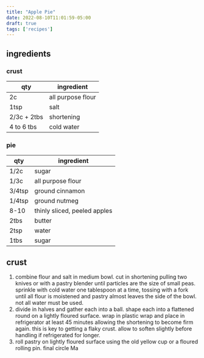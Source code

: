 ```yaml
---
title: "Apple Pie"
date: 2022-08-10T11:01:59-05:00
draft: true
tags: ['recipes']
---
```


## ingredients 
### crust

qty | ingredient
---|---
2c | all purpose flour
1tsp | salt
2/3c + 2tbs | shortening
4 to 6 tbs | cold water

### pie
qty | ingredient
---|---
1/2c | sugar
1/3c | all purpose flour
3/4tsp | ground cinnamon
1/4tsp | ground nutmeg
8-10 | thinly sliced, peeled apples
2tbs | butter
2tsp | water
1tbs | sugar

## crust

1. combine flour and salt in medium bowl. cut in shortening pulling two knives or with a pastry blender until particles are the size of small peas. sprinkle with cold water one tablespoon at a time, tossing with a fork until all flour is moistened and pastry almost leaves the side of the bowl. not all water must be used.
2. divide in halves and gather each into a ball. shape each into a flattened round on a lightly floured surface. wrap in plastic wrap and place in refrigerator at least 45 minutes allowing the shortening to become firm again. this is key to getting a flaky crust. allow to soften slightly before handling if refrigerated for longer.
3. roll pastry on lightly floured surface using the old yellow cup or a floured rolling pin. final circle Ma